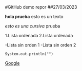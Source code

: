 #GitHub demo repor
##27/03/2023

**hola prueba** esto es un texto

*esto es una cursiva* prueba

1.Lista ordenada
2.Lista ordenada

-Lista sin orden 1
-Lista sin orden 2

`System.out.println("")`

[Google](https://www.google.com)
